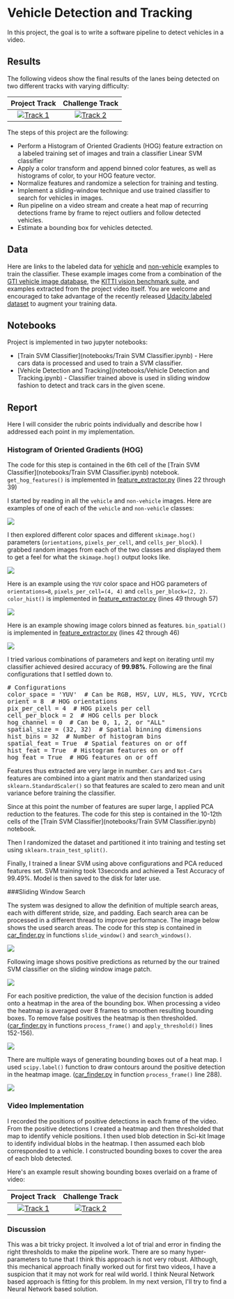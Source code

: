 # Vehicle Detection and Tracking

In this project, the goal is to write a software pipeline to detect vehicles in a video.  

## Results

The following videos show the final results of the lanes being detected on two different tracks with varying difficulty:

Project Track                 |Challenge Track                                   
:----------------------------:|:-----------------------------:
[![Track 1](output_images/project_track.png)](https://youtu.be/x8kqF5M8idc) | [![Track 2](output_images/challenge_track.png)](https://youtu.be/MnQ2CQFppB4) 


The steps of this project are the following:

* Perform a Histogram of Oriented Gradients (HOG) feature extraction on a labeled training set of images and train a classifier Linear SVM classifier
* Apply a color transform and append binned color features, as well as histograms of color, to your HOG feature vector. 
* Normalize features and randomize a selection for training and testing.
* Implement a sliding-window technique and use trained classifier to search for vehicles in images.
* Run pipeline on a video stream and create a heat map of recurring detections frame by frame to reject outliers and follow detected vehicles.
* Estimate a bounding box for vehicles detected.

## Data

Here are links to the labeled data for [vehicle](https://s3.amazonaws.com/udacity-sdc/Vehicle_Tracking/vehicles.zip) and [non-vehicle](https://s3.amazonaws.com/udacity-sdc/Vehicle_Tracking/non-vehicles.zip) examples to train the classifier.  These example images come from a combination of the [GTI vehicle image database](http://www.gti.ssr.upm.es/data/Vehicle_database.html), the [KITTI vision benchmark suite](http://www.cvlibs.net/datasets/kitti/), and examples extracted from the project video itself. You are welcome and encouraged to take advantage of the recently released [Udacity labeled dataset](https://github.com/udacity/self-driving-car/tree/master/annotations) to augment your training data.  

## Notebooks

Project is implemented in two jupyter notebooks:

- [Train SVM Classifier](notebooks/Train SVM Classifier.ipynb) - Here cars data is processed and used to train a SVM classifier.
- [Vehicle Detection and Tracking](notebooks/Vehicle Detection and Tracking.ipynb) - Classifier trained above is used in sliding window fashion to detect and track cars in the given scene.

## Report

Here I will consider the rubric points individually and describe how I addressed each point in my implementation. 

### Histogram of Oriented Gradients (HOG)

The code for this step is contained in the 6th cell of the [Train SVM Classifier](notebooks/Train SVM Classifier.ipynb) notebook. `get_hog_features()` is implemented in [feature_extractor.py](source_code/detect_track/feature_extractor.py) (lines 22 through 39)

I started by reading in all the `vehicle` and `non-vehicle` images.  Here are examples of one of each of the `vehicle` and `non-vehicle` classes:

![](output_images/car_not-car.png)

I then explored different color spaces and different `skimage.hog()` parameters (`orientations`, `pixels_per_cell`, and `cells_per_block`). I grabbed random images from each of the two classes and displayed them to get a feel for what the `skimage.hog()` output looks like.

![](output_images/hog_features.png)

Here is an example using the `YUV` color space and HOG parameters of `orientations=8`, `pixels_per_cell=(4, 4)` and `cells_per_block=(2, 2)`. `color_hist()` is implemented in [feature_extractor.py](source_code/detect_track/feature_extractor.py) (lines 49 through 57)

![](output_images/color_histogram.png)

Here is an example showing image colors binned as features. `bin_spatial()` is implemented in [feature_extractor.py](source_code/detect_track/feature_extractor.py) (lines 42 through 46)

![](output_images/binned_color.png)

I tried various combinations of parameters and kept on iterating until my classifier achieved desired accuracy of **99.98%**. Following are the final configurations that I settled down to.

<pre>
# Configurations
color_space = 'YUV'  # Can be RGB, HSV, LUV, HLS, YUV, YCrCb
orient = 8  # HOG orientations
pix_per_cell = 4  # HOG pixels per cell
cell_per_block = 2  # HOG cells per block
hog_channel = 0  # Can be 0, 1, 2, or "ALL"
spatial_size = (32, 32)  # Spatial binning dimensions
hist_bins = 32  # Number of histogram bins
spatial_feat = True  # Spatial features on or off
hist_feat = True  # Histogram features on or off
hog_feat = True  # HOG features on or off
</pre>

Features thus extracted are very large in number. `Cars` and `Not-Cars` features are combined into a giant matrix and then standarized using `sklearn.StandardScaler()` so that features are scaled to zero mean and unit variance before training the classifier.

Since at this point the number of features are super large, I applied PCA reduction to the features. The code for this step is contained in the 10-12th cells of the [Train SVM Classifier](notebooks/Train SVM Classifier.ipynb) notebook. 

Then I randomized the dataset and partitioned it into training and testing set using `sklearn.train_test_split()`.

Finally, I trained a linear SVM using above configurations and PCA reduced features set. SVM training took 13seconds and achieved a Test Accuracy of 99.49%. Model is then saved to the disk for later use. 

###Sliding Window Search

The system was designed to allow the definition of multiple search areas, each with different stride, size, and padding. Each search area can be processed in a different thread to improve performance. The image below shows the used search areas. The code for this step is contained in [car_finder.py](source_code/car_finder.py) in functions `slide_window()` and `search_windows()`.

![](output_images/sliding_windows.png)

Following image shows positive predictions as returned by the our trained SVM classifier on the sliding window image patch.

![](output_images/prediction.png)

For each positive prediction, the value of the decision function is added onto a heatmap in the area of the bounding box. When processing a video the heatmap is averaged over 8 frames to smoothen resulting bounding boxes. To remove false positives the heatmap is then thresholded. ([car_finder.py](source_code/car_finder.py) in functions `process_frame()` and `apply_threshold()` lines 152-156).

![](output_images/heatmap.png)

There are multiple ways of generating bounding boxes out of a heat map. I used `scipy.label()` function to draw contours around the positive detection in the heatmap image. ([car_finder.py](source_code/car_finder.py) in function `process_frame()` line 288).

![](output_images/contours.png)


### Video Implementation

I recorded the positions of positive detections in each frame of the video.  From the positive detections I created a heatmap and then thresholded that map to identify vehicle positions.  I then used blob detection in Sci-kit Image to identify individual blobs in the heatmap. I then assumed each blob corresponded to a vehicle.  I constructed bounding boxes to cover the area of each blob detected.  

Here's an example result showing bounding boxes overlaid on a frame of video:

Project Track                 |Challenge Track                                   
:----------------------------:|:-----------------------------:
[![Track 1](output_images/project_track.png)](https://youtu.be/x8kqF5M8idc) | [![Track 2](output_images/challenge_track.png)](https://youtu.be/MnQ2CQFppB4) 


### Discussion

This was a bit tricky project. It involved a lot of trial and error in finding the right thresholds to make the pipeline work. There are so many hyper-parameters to tune that I think this approach is not very robust. Although, this mechanical approach finally worked out for first two videos, I have a suspicion that it may not work for real wild world. I think Neural Network based approach is fitting for this problem. In my next version, I'll try to find a Neural Network based solution.
 
